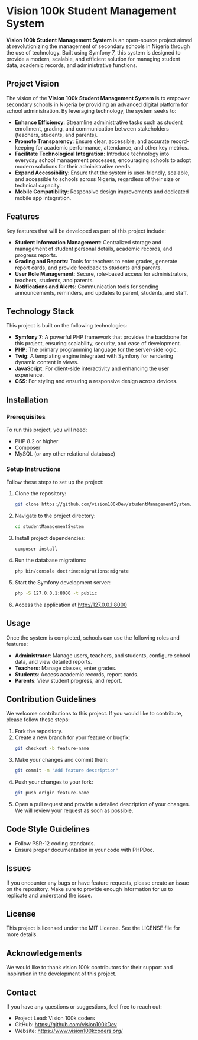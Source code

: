 # Vision 100k Student Management System

**Vision 100k Student Management System** is an open-source project aimed at revolutionizing the management of secondary 
schools in Nigeria through the use of technology. Built using Symfony 7, this system is designed to provide a modern, 
scalable, and efficient solution for managing student data, academic records, and administrative functions.

## Project Vision

The vision of the **Vision 100k Student Management System** is to empower secondary schools in Nigeria by providing an 
advanced digital platform for school administration. By leveraging technology, the system seeks to:

- **Enhance Efficiency**: Streamline administrative tasks such as student enrollment, grading, and communication between 
   stakeholders (teachers, students, and parents).
- **Promote Transparency**: Ensure clear, accessible, and accurate record-keeping for academic performance, attendance,
  and other key metrics.
- **Facilitate Technological Integration**: Introduce technology into everyday school management processes, encouraging
  schools to adopt modern solutions for their administrative needs.
- **Expand Accessibility**: Ensure that the system is user-friendly, scalable, and accessible to schools across Nigeria,
  regardless of their size or technical capacity.
- **Mobile Compatibility**: Responsive design improvements and dedicated mobile app integration.

## Features

Key features that will be developed as part of this project include:

- **Student Information Management**: Centralized storage and management of student personal details, academic records,
  and progress reports.
- **Grading and Reports**: Tools for teachers to enter grades, generate report cards, and provide feedback to students
  and parents.
- **User Role Management**: Secure, role-based access for administrators, teachers, students, and parents.
- **Notifications and Alerts**: Communication tools for sending announcements, reminders, and updates to parent,
  students, and staff.

## Technology Stack

This project is built on the following technologies:

- **Symfony 7**: A powerful PHP framework that provides the backbone for this project, ensuring scalability, security,
  and ease of development.
- **PHP**: The primary programming language for the server-side logic.
- **Twig**: A templating engine integrated with Symfony for rendering dynamic content in views.
- **JavaScript**: For client-side interactivity and enhancing the user experience.
- **CSS**: For styling and ensuring a responsive design across devices.

## Installation

### Prerequisites

To run this project, you will need:

- PHP 8.2 or higher
- Composer
- MySQL (or any other relational database)

### Setup Instructions

Follow these steps to set up the project:

1. Clone the repository:
   ```bash
   git clone https://github.com/vision100kDev/studentManagementSystem.git

2. Navigate to the project directory:
   ```bash
   cd studentManagementSystem

3. Install project dependencies:
   ```bash
   composer install
   
4. Run the database migrations:
   ```bash
   php bin/console doctrine:migrations:migrate
   
5. Start the Symfony development server:
   ```bash
   php -S 127.0.0.1:8000 -t public
   
6. Access the application at http://127.0.0.1:8000


## Usage

Once the system is completed, schools can use the following roles and features:

- **Administrator**: Manage users, teachers, and students, configure school data, and view detailed reports.
- **Teachers**: Manage classes, enter grades.
- **Students**: Access academic records, report cards.
- **Parents**: View student progress, and report.

## Contribution Guidelines

We welcome contributions to this project. If you would like to contribute, please follow these steps:

1. Fork the repository.
2. Create a new branch for your feature or bugfix:
   ```bash
   git checkout -b feature-name
3. Make your changes and commit them:
   ```bash
   git commit -m "Add feature description"
4. Push your changes to your fork:
   ```bash
   git push origin feature-name
5. Open a pull request and provide a detailed description of your changes. We will review your request as soon as possible.

## Code Style Guidelines
- Follow PSR-12 coding standards.
- Ensure proper documentation in your code with PHPDoc.

## Issues
If you encounter any bugs or have feature requests, please create an issue on the repository. Make sure to provide 
enough information for us to replicate and understand the issue.

## License
This project is licensed under the MIT License. See the LICENSE file for more details.

## Acknowledgements
We would like to thank vision 100k contributors for their support and inspiration in the development of this project.

## Contact
If you have any questions or suggestions, feel free to reach out:

- Project Lead: Vision 100k coders
- GitHub: https://github.com/vision100kDev
- Website: https://www.vision100kcoders.org/